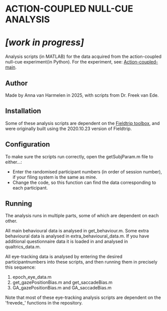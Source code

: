 # ACTION-COUPLED NULL-CUE ANALYSIS 

# ***[work in progress]***

Analysis scripts (in MATLAB) for the data acquired from the action-coupled null-cue experiment(in Python). For the experiment, see: [Action-coupled-main](https://github.com/annavanharmelen/Action-coupled-null-cue-experiment).

## Author
Made by Anna van Harmelen in 2025, with scripts from Dr. Freek van Ede.

## Installation
Some of these analysis scripts are dependent on the [Fieldtrip toolbox](https://www.fieldtriptoolbox.org), and were originally built using the 2020.10.23 version of Fieldtrip.

## Configuration
To make sure the scripts run correctly, open the getSubjParam.m file to either...:
- Enter the randomised participant numbers (in order of session number), if your filing system is the same as mine.
- Change the code, so this function can find the data corresponding to each participant.

## Running
The analysis runs in multiple parts, some of which are dependent on each other.

All main behavioural data is analysed in get_behaviour.m. Some extra behavioural data is analysed in extra_behavioural_data.m. If you have additional questionnaire data it is loaded in and analysed in qualtrics_data.m.

All eye-tracking data is analysed by entering the desired participantnumbers into these scripts, and then running them in precisely this sequence:
1. epoch_eye_data.m
2. get_gazePositionBias.m and get_saccadeBias.m
3. GA_gazePositionBias.m and GA_saccadeBias.m

Note that most of these eye-tracking analysis scripts are dependent on the 'frevede_' functions in the repository.
